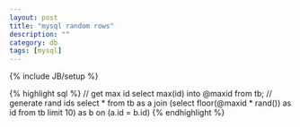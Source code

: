 ```yaml
---
layout: post
title: "mysql random rows"
description: ""
category: db
tags: [mysql]
---
```

{% include JB/setup %}

{% highlight sql %}
// get max id
select max(id) into @maxid from tb;
// generate rand ids 
select * from tb as a
	join (select floor(@maxid * rand()) as id from tb limit 10) as b
	on (a.id = b.id)
{% endhighlight %}

